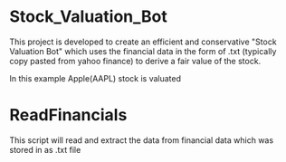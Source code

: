 # Stock_Valuation_Bot

This project is developed to create an efficient and conservative "Stock Valuation Bot"
which uses the financial data in the form of .txt (typically copy pasted from yahoo finance) to 
derive a fair value of the stock. 

In this example Apple(AAPL) stock is valuated

# ReadFinancials
This script will read and extract the data from financial data which was stored in as .txt file 
